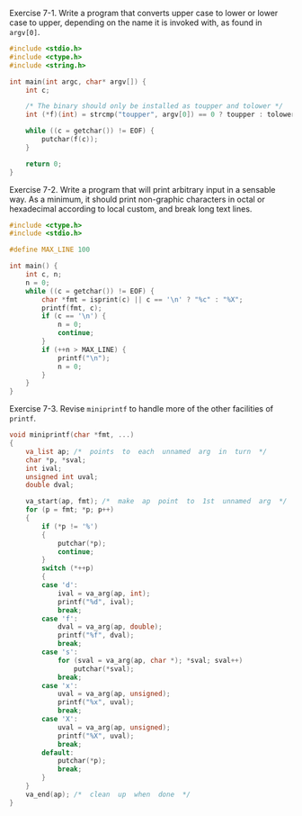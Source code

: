 Exercise 7-1. Write a program that converts upper case to lower or lower case to upper, depending on the name it is invoked with, as found in ``argv[0]``.
```c
#include <stdio.h>
#include <ctype.h>
#include <string.h>

int main(int argc, char* argv[]) {
    int c;

    /* The binary should only be installed as toupper and tolower */
    int (*f)(int) = strcmp("toupper", argv[0]) == 0 ? toupper : tolower; 

    while ((c = getchar()) != EOF) {
        putchar(f(c));
    }

    return 0;
}
```

Exercise 7-2. Write a program that will print arbitrary input in a sensable way. As a minimum, it should print non-graphic characters in octal or hexadecimal according to local custom, and break long text lines.
```c
#include <ctype.h>
#include <stdio.h>

#define MAX_LINE 100

int main() {
    int c, n;
    n = 0;
    while ((c = getchar()) != EOF) {
        char *fmt = isprint(c) || c == '\n' ? "%c" : "%X";
        printf(fmt, c);
        if (c == '\n') {
            n = 0;
            continue;
        } 
        if (++n > MAX_LINE) {
            printf("\n");
            n = 0;
        }
    }
}
```

Exercise 7-3. Revise ``miniprintf`` to handle more of the other facilities of ``printf``.
```c
void miniprintf(char *fmt, ...)
{
    va_list ap; /*  points  to  each  unnamed  arg  in  turn  */
    char *p, *sval;
    int ival;
    unsigned int uval;
    double dval;

    va_start(ap, fmt); /*  make  ap  point  to  1st  unnamed  arg  */
    for (p = fmt; *p; p++)
    {
        if (*p != '%')
        {
            putchar(*p);
            continue;
        }
        switch (*++p)
        {
        case 'd':
            ival = va_arg(ap, int);
            printf("%d", ival);
            break;
        case 'f':
            dval = va_arg(ap, double);
            printf("%f", dval);
            break;
        case 's':
            for (sval = va_arg(ap, char *); *sval; sval++)
                putchar(*sval);
            break;
        case 'x':
            uval = va_arg(ap, unsigned);
            printf("%x", uval);
            break;
        case 'X':
            uval = va_arg(ap, unsigned);
            printf("%X", uval);
            break;
        default:
            putchar(*p);
            break;
        }
    }
    va_end(ap); /*  clean  up  when  done  */
}
```
